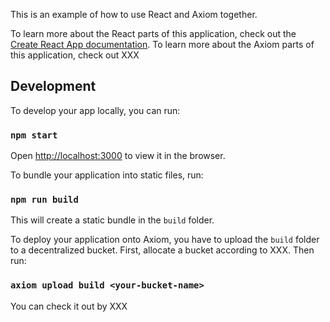This is an example of how to use React and Axiom together.

To learn more about the React parts of this application, check out the
[Create React App
documentation](https://facebook.github.io/create-react-app/docs/getting-started). To
learn more about the Axiom parts of this application, check out XXX

## Development

To develop your app locally, you can run:

### `npm start`

Open [http://localhost:3000](http://localhost:3000) to view it in the browser.

To bundle your application into static files, run:

### `npm run build`

This will create a static bundle in the `build` folder.

To deploy your application onto Axiom, you have to upload the
`build` folder to a decentralized bucket. First, allocate
a bucket according to XXX. Then run:

### `axiom upload build <your-bucket-name>`

You can check it out by XXX
